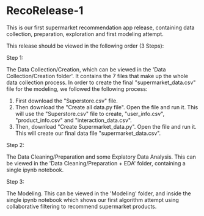 # RecoRelease-1
This is our first supermarket recommendation app release, containing data collection, preparation, exploration and first modeling attempt.

This release should be viewed in the following order (3 Steps):

Step 1:

The Data Collection/Creation, which can be viewed in the 'Data Collection/Creation folder'. It contains the 7 files that make up the whole data collection process. In order to create the final "supermarket_data.csv" file for the modeling, we followed the following process:
1. First download the "Superstore.csv" file.
2. Then download the "Create all data.py file". Open the file and run it. This will use the "Superstore.csv" file to create, "user_info.csv", "product_info.csv" and "interaction_data.csv".
3. Then, download "Create Supermarket_data.py". Open the file and run it. This will create our final data file "supermarket_data.csv".

Step 2:

The Data Cleaning/Preparation and some Explatory Data Analysis. This can be viewed in the 'Data Cleaning/Preparation + EDA' folder, containing a single ipynb notebook.

Step 3:

The Modeling. This can be viewed in the 'Modeling' folder, and inside the single ipynb notebook which shows our first algorithm attempt using collaborative filtering to recommend supermarket products.
